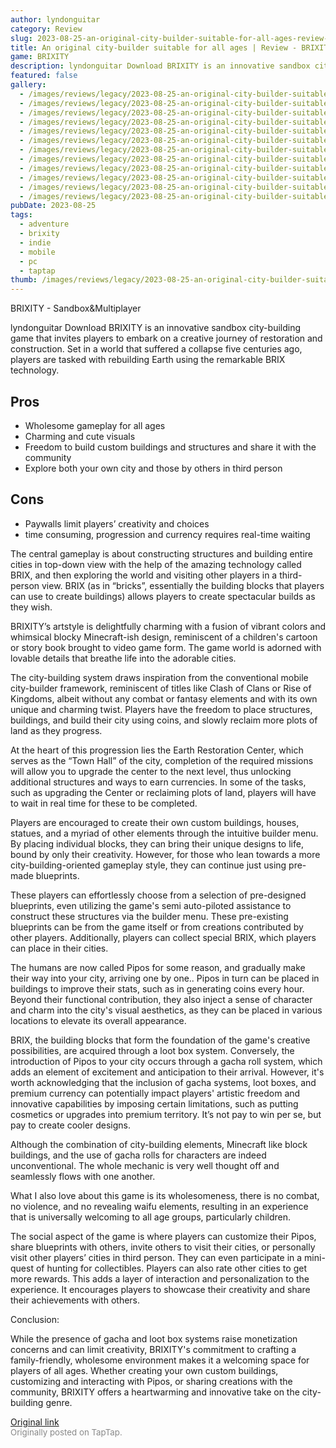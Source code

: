 ```yaml
---
author: lyndonguitar
category: Review
slug: 2023-08-25-an-original-city-builder-suitable-for-all-ages-review-brixity
title: An original city-builder suitable for all ages | Review - BRIXITY
game: BRIXITY
description: lyndonguitar Download BRIXITY is an innovative sandbox city-building game that invites players to embark on a creative journey of restoration and construction. Set in a world that suffered a collapse five centuries ago, players are tasked with rebuilding Earth using the remarkable BRIX technology.
featured: false
gallery:
  - /images/reviews/legacy/2023-08-25-an-original-city-builder-suitable-for-all-ages--review---brixity-0.avif
  - /images/reviews/legacy/2023-08-25-an-original-city-builder-suitable-for-all-ages--review---brixity-1.avif
  - /images/reviews/legacy/2023-08-25-an-original-city-builder-suitable-for-all-ages--review---brixity-2.avif
  - /images/reviews/legacy/2023-08-25-an-original-city-builder-suitable-for-all-ages--review---brixity-3.avif
  - /images/reviews/legacy/2023-08-25-an-original-city-builder-suitable-for-all-ages--review---brixity-4.avif
  - /images/reviews/legacy/2023-08-25-an-original-city-builder-suitable-for-all-ages--review---brixity-5.avif
  - /images/reviews/legacy/2023-08-25-an-original-city-builder-suitable-for-all-ages--review---brixity-6.avif
  - /images/reviews/legacy/2023-08-25-an-original-city-builder-suitable-for-all-ages--review---brixity-7.avif
  - /images/reviews/legacy/2023-08-25-an-original-city-builder-suitable-for-all-ages--review---brixity-8.avif
  - /images/reviews/legacy/2023-08-25-an-original-city-builder-suitable-for-all-ages--review---brixity-9.avif
  - /images/reviews/legacy/2023-08-25-an-original-city-builder-suitable-for-all-ages--review---brixity-10.avif
  - /images/reviews/legacy/2023-08-25-an-original-city-builder-suitable-for-all-ages--review---brixity-11.avif
pubDate: 2023-08-25
tags:
  - adventure
  - brixity
  - indie
  - mobile
  - pc
  - taptap
thumb: /images/reviews/legacy/2023-08-25-an-original-city-builder-suitable-for-all-ages--review---brixity-0.avif
---
```


BRIXITY - Sandbox&Multiplayer

lyndonguitar
Download
BRIXITY is an innovative sandbox city-building game that invites players to embark on a creative journey of restoration and construction. Set in a world that suffered a collapse five centuries ago, players are tasked with rebuilding Earth using the remarkable BRIX technology.




## Pros
- Wholesome gameplay for all ages
- Charming and cute visuals
- Freedom to build custom buildings and structures and share it with the community
- Explore both your own city and those by others in third person




## Cons
- Paywalls limit players’ creativity and choices
- time consuming, progression and currency requires real-time waiting


The central gameplay is about constructing structures and building entire cities in top-down view with the help of the amazing technology called BRIX, and then exploring the world and visiting other players in a third-person view. BRIX (as in “bricks”, essentially the building blocks that players can use to create buildings) allows players to create spectacular builds as they wish.

BRIXITY’s artstyle is delightfully charming with a fusion of vibrant colors and whimsical blocky Minecraft-ish design, reminiscent of a children's cartoon or story book brought to video game form. The game world is adorned with lovable details that breathe life into the adorable cities.

The city-building system draws inspiration from the conventional mobile city-builder framework, reminiscent of titles like Clash of Clans or Rise of Kingdoms, albeit without any combat or fantasy elements and with its own unique and charming twist. Players have the freedom to place structures, buildings, and build their city using coins, and slowly reclaim more plots of land as they progress.

At the heart of this progression lies the Earth Restoration Center, which serves as the “Town Hall” of the city, completion of the required missions will allow you to upgrade the center to the next level, thus unlocking additional structures and ways to earn currencies. In some of the tasks, such as upgrading the Center or reclaiming plots of land, players will have to wait in real time for these to be completed.

Players are encouraged to create their own custom buildings, houses, statues, and a myriad of other elements through the intuitive builder menu. By placing individual blocks, they can bring their unique designs to life, bound by only their creativity. However, for those who lean towards a more city-building-oriented gameplay style, they can continue just using pre-made blueprints.

These players can effortlessly choose from a selection of pre-designed blueprints, even utilizing the game's semi auto-piloted assistance to construct these structures via the builder menu. These pre-existing blueprints can be from the game itself or from creations contributed by other players. Additionally, players can collect special BRIX, which players can place in their cities.

The humans are now called Pipos for some reason, and gradually make their way into your city, arriving one by one.. Pipos in turn can be placed in buildings to improve their stats, such as in generating coins every hour. Beyond their functional contribution, they also inject a sense of character and charm into the city's visual aesthetics, as they can be placed in various locations to elevate its overall appearance.

BRIX, the building blocks that form the foundation of the game's creative possibilities, are acquired through a loot box system. Conversely, the introduction of Pipos to your city occurs through a gacha roll system, which adds an element of excitement and anticipation to their arrival. However, it's worth acknowledging that the inclusion of gacha systems, loot boxes, and premium currency can potentially impact players' artistic freedom and innovative capabilities by imposing certain limitations, such as putting cosmetics or upgrades into premium territory. It’s not pay to win per se, but pay to create cooler designs.

Although the combination of city-building elements, Minecraft like block buildings, and the use of gacha rolls for characters are indeed unconventional. The whole mechanic is very well thought off and seamlessly flows with one another.

What I also love about this game is its wholesomeness, there is no combat, no violence, and no revealing waifu elements, resulting in an experience that is universally welcoming to all age groups, particularly children.

The social aspect of the game is where players can customize their Pipos, share blueprints with others, invite others to visit their cities, or personally visit other players’ cities in third person. They can even participate in a mini-quest of hunting for collectibles. Players can also rate other cities to get more rewards. This adds a layer of interaction and personalization to the experience. It encourages players to showcase their creativity and share their achievements with others.

Conclusion:

While the presence of gacha and loot box systems raise monetization concerns and can limit creativity, BRIXITY's commitment to crafting a family-friendly, wholesome environment makes it a welcoming space for players of all ages. Whether creating your own custom buildings, customizing and interacting with Pipos, or sharing creations with the community, BRIXITY offers a heartwarming and innovative take on the city-building genre.

[Original link](https://www.taptap.io/post/6191888)<br><span style="font-size: 0.95em; color: #888;">Originally posted on TapTap.</span>